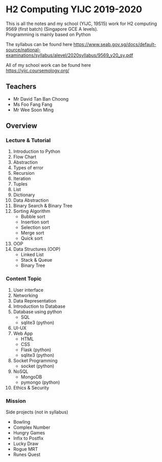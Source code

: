 # H2 Computing YIJC 2019-2020

This is all the notes and my school (YIJC, 19S15) work for H2 computing 9569 (first batch) (Singapore GCE A levels).  
Programming is mainly based on Python  

The syllabus can be found here
https://www.seab.gov.sg/docs/default-source/national-examinations/syllabus/alevel/2020syllabus/9569_y20_sy.pdf  

All of my school work can be found here  
https://yijc.coursemology.org/

## Teachers 
- Mr David Tan Ban Choong
- Ms Foo Fang Fang
- Mr Wee Soon Ming

## Overview

### Lecture & Tutorial

1.  Introduction to Python
2.  Flow Chart
3.  Abstraction
4.  Types of error
5.  Recursion
6.  Iteration
7.  Tuples
8.  List
9.  Dictionary
10. Data Abstraction
11. Binary Search & Binary Tree
12. Sorting Algorithm
    - Bubble sort
    - Insertion sort
    - Selection sort
    - Merge sort
    - Quick sort
13. OOP
14. Data Structures (OOP)
    - Linked List
    - Stack & Queue
    - Binary Tree

### Content Topic

1. User interface
2. Networking
3. Data Representation
4. Introduction to Database
5. Database using python
    - SQL
    - sqlite3 (python)
6. UI-UX
7. Web App
    - HTML
    - CSS
    - Flask   (python)
    - sqlite3 (python)
8. Socket Programming
    - socket (python)
9. NoSQL
    - MongoDB
    - pymongo (python)
10. Ethics & Security


### Mission

Side projects (not in syllabus)

- Bowling
- Complex Number
- Hungry Games
- Infix to Postfix
- Lucky Draw
- Rogue MRT
- Runes Quest
 
